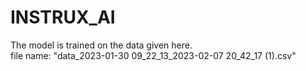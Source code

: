 # INSTRUX_AI
The model is trained on the data given here.  
file name: "data_2023-01-30 09_22_13_2023-02-07 20_42_17 (1).csv" 
